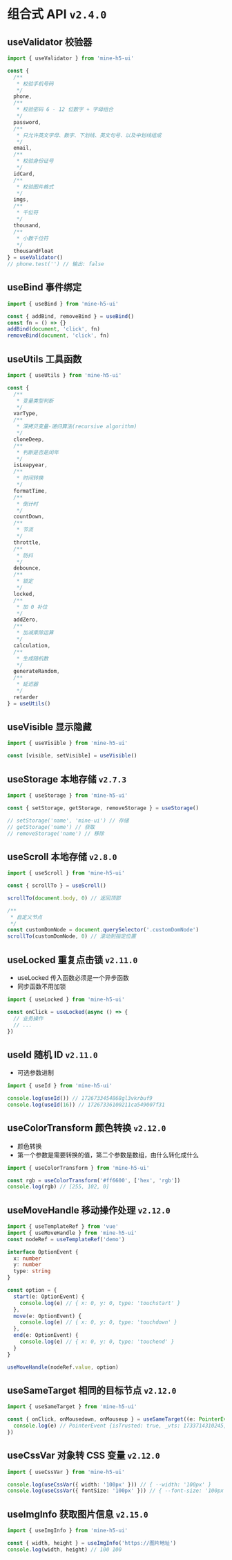 # 组合式 API `v2.4.0`

## useValidator 校验器

```js
import { useValidator } from 'mine-h5-ui'

const {
  /**
   * 校验手机号码
   */
  phone,
  /**
   * 校验密码 6 - 12 位数字 + 字母组合
   */
  password,
  /**
   * 只允许英文字母、数字、下划线、英文句号、以及中划线组成
   */
  email,
  /**
   * 校验身份证号
   */
  idCard,
  /**
   * 校验图片格式
   */
  imgs,
  /**
   * 千位符
   */
  thousand,
  /**
   * 小数千位符
   */
  thousandFloat
} = useValidator()
// phone.test('') // 输出: false
```

## useBind 事件绑定

```js
import { useBind } from 'mine-h5-ui'

const { addBind, removeBind } = useBind()
const fn = () => {}
addBind(document, 'click', fn)
removeBind(document, 'click', fn)
```

## useUtils 工具函数

```js
import { useUtils } from 'mine-h5-ui'

const {
  /**
   * 变量类型判断
   */
  varType,
  /**
   * 深拷贝变量-递归算法(recursive algorithm)
   */
  cloneDeep,
  /**
   * 判断是否是闰年
   */
  isLeapyear,
  /**
   * 时间转换
   */
  formatTime,
  /**
   * 倒计时
   */
  countDown,
  /**
   * 节流
   */
  throttle,
  /**
   * 防抖
   */
  debounce,
  /**
   * 锁定
   */
  locked,
  /**
   * 加 0 补位
   */
  addZero,
  /**
   * 加减乘除运算
   */
  calculation,
  /**
   * 生成随机数
   */
  generateRandom,
  /**
   * 延迟器
   */
  retarder
} = useUtils()
```

## useVisible 显示隐藏

```js
import { useVisible } from 'mine-h5-ui'

const [visible, setVisible] = useVisible()
```

## useStorage 本地存储 `v2.7.3`

```js
import { useStorage } from 'mine-h5-ui'

const { setStorage, getStorage, removeStorage } = useStorage()

// setStorage('name', 'mine-ui') // 存储
// getStorage('name') // 获取
// removeStorage('name') // 移除
```

## useScroll 本地存储 `v2.8.0`

```js
import { useScroll } from 'mine-h5-ui'

const { scrollTo } = useScroll()

scrollTo(document.body, 0) // 返回顶部

/**
 * 自定义节点
 */
const customDomNode = document.querySelector('.customDomNode')
scrollTo(customDomNode, 0) // 滚动到指定位置
```

## useLocked 重复点击锁 `v2.11.0`

- useLocked 传入函数必须是一个异步函数
- 同步函数不用加锁

```js
import { useLocked } from 'mine-h5-ui'

const onClick = useLocked(async () => {
  // 业务操作
  // ...
})
```

## useId 随机 ID `v2.11.0`

- 可选参数进制

```ts
import { useId } from 'mine-h5-ui'

console.log(useId()) // 1726733454868gl3vkrbuf9
console.log(useId(16)) // 17267336100211ca549007f31
```

## useColorTransform 颜色转换 `v2.12.0`

- 颜色转换
- 第一个参数是需要转换的值，第二个参数是数组，由什么转化成什么

```ts
import { useColorTransform } from 'mine-h5-ui'

const rgb = useColorTransform('#ff6600', ['hex', 'rgb'])
console.log(rgb) // [255, 102, 0]
```

## useMoveHandle 移动操作处理 `v2.12.0`

```ts
import { useTemplateRef } from 'vue'
import { useMoveHandle } from 'mine-h5-ui'
const nodeRef = useTemplateRef('demo')

interface OptionEvent {
  x: number
  y: number
  type: string
}

const option = {
  start(e: OptionEvent) {
    console.log(e) // { x: 0, y: 0, type: 'touchstart' }
  },
  move(e: OptionEvent) {
    console.log(e) // { x: 0, y: 0, type: 'touchdown' }
  },
  end(e: OptionEvent) {
    console.log(e) // { x: 0, y: 0, type: 'touchend' }
  }
}

useMoveHandle(nodeRef.value, option)
```

## useSameTarget 相同的目标节点 `v2.12.0`

```ts
import { useSameTarget } from 'mine-h5-ui'

const { onClick, onMousedown, onMouseup } = useSameTarget((e: PointerEvent) => {
  console.log(e) // PointerEvent {isTrusted: true, _vts: 1733714310245, pointerId: 1, width: 1, height: 1, …}
})
```

## useCssVar 对象转 CSS 变量 `v2.12.0`

```ts
import { useCssVar } from 'mine-h5-ui'

console.log(useCssVar({ width: '100px' })) // { --width: '100px' }
console.log(useCssVar({ fontSize: '100px' })) // { --font-size: '100px' }
```

## useImgInfo 获取图片信息 `v2.15.0`

```ts
import { useImgInfo } from 'mine-h5-ui'

const { width, height } = useImgInfo('https://图片地址')
console.log(width, height) // 100 100
```

